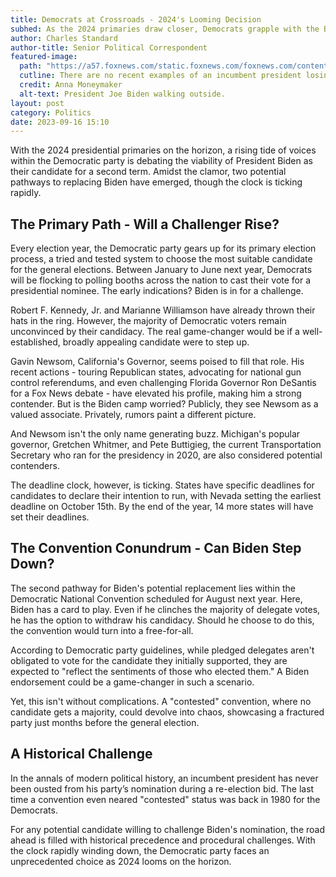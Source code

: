```yaml
---
title: Democrats at Crossroads - 2024's Looming Decision
subhed: As the 2024 primaries draw closer, Democrats grapple with the Biden question
author: Charles Standard
author-title: Senior Political Correspondent
featured-image: 
  path: "https://a57.foxnews.com/static.foxnews.com/foxnews.com/content/uploads/2022/12/720/405/Untitled-design-51.jpg?ve=1&tl=1"
  cutline: There are no recent examples of an incumbent president losing his party’s nomination when running for a second term.
  credit: Anna Moneymaker
  alt-text: President Joe Biden walking outside.
layout: post
category: Politics
date: 2023-09-16 15:10
---
```


With the 2024 presidential primaries on the horizon, a rising tide of voices within the Democratic party is debating the viability of President Biden as their candidate for a second term. Amidst the clamor, two potential pathways to replacing Biden have emerged, though the clock is ticking rapidly.

## The Primary Path - Will a Challenger Rise?

Every election year, the Democratic party gears up for its primary election process, a tried and tested system to choose the most suitable candidate for the general elections. Between January to June next year, Democrats will be flocking to polling booths across the nation to cast their vote for a presidential nominee. The early indications? Biden is in for a challenge.

Robert F. Kennedy, Jr. and Marianne Williamson have already thrown their hats in the ring. However, the majority of Democratic voters remain unconvinced by their candidacy. The real game-changer would be if a well-established, broadly appealing candidate were to step up.

Gavin Newsom, California's Governor, seems poised to fill that role. His recent actions - touring Republican states, advocating for national gun control referendums, and even challenging Florida Governor Ron DeSantis for a Fox News debate - have elevated his profile, making him a strong contender. But is the Biden camp worried? Publicly, they see Newsom as a valued associate. Privately, rumors paint a different picture.

And Newsom isn't the only name generating buzz. Michigan's popular governor, Gretchen Whitmer, and Pete Buttigieg, the current Transportation Secretary who ran for the presidency in 2020, are also considered potential contenders.

The deadline clock, however, is ticking. States have specific deadlines for candidates to declare their intention to run, with Nevada setting the earliest deadline on October 15th. By the end of the year, 14 more states will have set their deadlines.

## The Convention Conundrum - Can Biden Step Down?

The second pathway for Biden's potential replacement lies within the Democratic National Convention scheduled for August next year. Here, Biden has a card to play. Even if he clinches the majority of delegate votes, he has the option to withdraw his candidacy. Should he choose to do this, the convention would turn into a free-for-all.

According to Democratic party guidelines, while pledged delegates aren't obligated to vote for the candidate they initially supported, they are expected to "reflect the sentiments of those who elected them." A Biden endorsement could be a game-changer in such a scenario.

Yet, this isn't without complications. A "contested" convention, where no candidate gets a majority, could devolve into chaos, showcasing a fractured party just months before the general election.

## A Historical Challenge

In the annals of modern political history, an incumbent president has never been ousted from his party’s nomination during a re-election bid. The last time a convention even neared "contested" status was back in 1980 for the Democrats. 

For any potential candidate willing to challenge Biden's nomination, the road ahead is filled with historical precedence and procedural challenges. With the clock rapidly winding down, the Democratic party faces an unprecedented choice as 2024 looms on the horizon.
